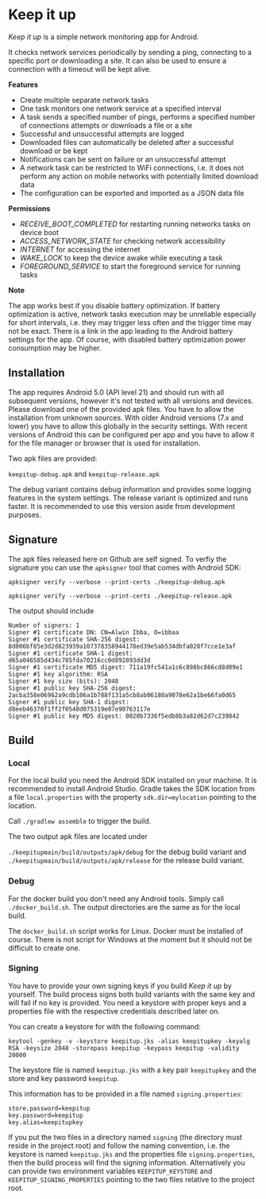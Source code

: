 # Keep it up

<i>Keep it up</i> is a simple network monitoring app for Android.

It checks network services periodically by sending a ping, connecting to a specific port or downloading a site. It can also be used to ensure a connection with a timeout will be kept alive.

<b>Features</b>

- Create multiple separate network tasks
- One task monitors one network service at a specified interval
- A task sends a specified number of pings, performs a specified number of connections attempts or downloads a file or a site
- Successful and unsuccessful attempts are logged
- Downloaded files can automatically be deleted after a successful download or be kept
- Notifications can be sent on failure or an unsuccessful attempt
- A network task can be restricted to WiFi connections, i.e. it does not perform any action on mobile networks with potentially limited download data
- The configuration can be exported and imported as a JSON data file

<b>Permissions</b>

- <i>RECEIVE_BOOT_COMPLETED</i> for restarting running networks tasks on device boot
- <i>ACCESS_NETWORK_STATE</i> for checking network accessibility
- <i>INTERNET</i> for accessing the internet
- <i>WAKE_LOCK</i> to keep the device awake while executing a task
- <i>FOREGROUND_SERVICE</i> to start the foreground service for running tasks

<b>Note</b>

The app works best if you disable battery optimization. If battery optimization is active, network tasks execution may be unreliable especially for short intervals, i.e. they may trigger less often and the trigger time may not be exact. There is a link in the app leading to the Android battery settings for the app. Of course, with disabled battery optimization power consumption may be higher.

## Installation

The app requires Android 5.0 (API level 21) and should run with all subsequent versions, however it's not tested with all versions and devices. Please download one of the provided apk files. You have to allow the installation from unknown sources. With older Android versions (7.x and lower) you have to allow this globally in the security settings. With recent versions of Android this can be configured per app and you have to allow it for the file manager or browser that is used for installation.

Two apk files are provided:

`keepitup-debug.apk` and `keepitup-release.apk`

The debug variant contains debug information and provides some logging features in the system settings. The release variant is optimized and runs faster. It is recommended to use this version aside from development purposes.

## Signature

The apk files released here on Github are self signed. To verfiy the signature you can use the `apksigner` tool that comes with Android SDK:

`apksigner verify --verbose --print-certs ./keepitup-debug.apk`

`apksigner verify --verbose --print-certs ./keepitup-release.apk`

The output should include

```
Number of signers: 1
Signer #1 certificate DN: CN=Alwin Ibba, O=ibbaa
Signer #1 certificate SHA-256 digest: 8d006bf85e3d2d823939a107378358944178ed39e5ab534dbfa028f7cce1e3af
Signer #1 certificate SHA-1 digest: d65a046585d434c785fda70216cc0d892893dd3d
Signer #1 certificate MD5 digest: 711a19fc541a1c6c898bc866cd8d09e1
Signer #1 key algorithm: RSA
Signer #1 key size (bits): 2048
Signer #1 public key SHA-256 digest: 2acba358e06962a9cdb106a1b788f131a5cb8ab06180a9078e62a1be66fa0d65
Signer #1 public key SHA-1 digest: d8eeb46370f1ff2f0548d075319e07e90763117e
Signer #1 public key MD5 digest: 0020b7336f5edb8b3a82d62d7c239842
```

## Build

### Local

For the local build you need the Android SDK installed on your machine. It is recommended to install Android Studio. Gradle takes the SDK location from a file `local.properties` with the property `sdk.dir=mylocation` pointing to the location.

Call `./gradlew assemble` to trigger the build.

The two output apk files are located under

`./keepitupmain/build/outputs/apk/debug` for the debug build variant and `./keepitupmain/build/outputs/apk/release` for the release build variant.

### Debug

For the docker build you don't need any Android tools. Simply call `./docker_build.sh`. The output directories are the same as for the local build. 

The `docker_build.sh` script works for Linux. Docker must be installed of course. There is not script for Windows at the moment but it should not be difficult to create one.

### Signing

You have to provide your own signing keys if you build *Keep it up* by yourself. The build process signs both build variants with the same key and will fail if no key is provided. You need a keystore with proper keys and a properties file with the respective credentials described later on.

You can create a keystore for with the following command:

`keytool -genkey -v -keystore keepitup.jks -alias keepitupkey -keyalg RSA -keysize 2048 -storepass keepitup -keypass keepitup -validity 20000`

The keystore file is named `keepitup.jks` with a key pair `keepitupkey` and the store and key password `keepitup`.

This information has to be provided in a file named `signing.properties`:

```
store.password=keepitup
key.password=keepitup
key.alias=keepitupkey
```
If you put the two files in a directory named `signing` (the directory must reside in the project root) and follow the naming convention, i.e. the keystore is named `keepitup.jks` and the properties file `signing.properties`, then the build process will find the signing information. Alternatively you can provide two environment variables `KEEPITUP_KEYSTORE` and `KEEPITUP_SIGNING_PROPERTIES` pointing to the two files relative to the project root.

